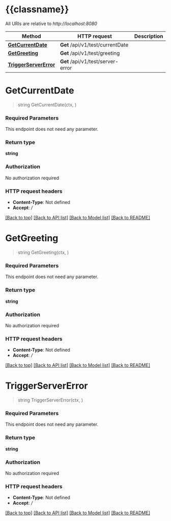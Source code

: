 # {{classname}}

All URIs are relative to *http://localhost:8080*

Method | HTTP request | Description
------------- | ------------- | -------------
[**GetCurrentDate**](TestControllerApi.md#GetCurrentDate) | **Get** /api/v1/test/currentDate | 
[**GetGreeting**](TestControllerApi.md#GetGreeting) | **Get** /api/v1/test/greeting | 
[**TriggerServerError**](TestControllerApi.md#TriggerServerError) | **Get** /api/v1/test/server-error | 

# **GetCurrentDate**
> string GetCurrentDate(ctx, )


### Required Parameters
This endpoint does not need any parameter.

### Return type

**string**

### Authorization

No authorization required

### HTTP request headers

 - **Content-Type**: Not defined
 - **Accept**: */*

[[Back to top]](#) [[Back to API list]](../README.md#documentation-for-api-endpoints) [[Back to Model list]](../README.md#documentation-for-models) [[Back to README]](../README.md)

# **GetGreeting**
> string GetGreeting(ctx, )


### Required Parameters
This endpoint does not need any parameter.

### Return type

**string**

### Authorization

No authorization required

### HTTP request headers

 - **Content-Type**: Not defined
 - **Accept**: */*

[[Back to top]](#) [[Back to API list]](../README.md#documentation-for-api-endpoints) [[Back to Model list]](../README.md#documentation-for-models) [[Back to README]](../README.md)

# **TriggerServerError**
> string TriggerServerError(ctx, )


### Required Parameters
This endpoint does not need any parameter.

### Return type

**string**

### Authorization

No authorization required

### HTTP request headers

 - **Content-Type**: Not defined
 - **Accept**: */*

[[Back to top]](#) [[Back to API list]](../README.md#documentation-for-api-endpoints) [[Back to Model list]](../README.md#documentation-for-models) [[Back to README]](../README.md)

